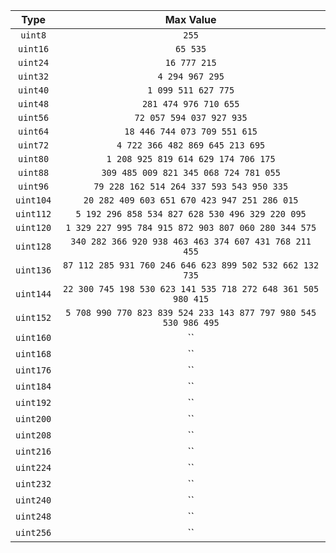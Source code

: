 | Type  	| Max Value   	|
|:-:	|:-:	|
| `uint8`  	| `255`  	|
| `uint16`  	| `65 535`  	|
| `uint24`  	| `16 777 215`  	|
| `uint32`  	| `4 294 967 295`  	|
| `uint40`  	| `1 099 511 627 775`  	|
| `uint48`  	| `281 474 976 710 655` 	|
| `uint56`  	| `72 057 594 037 927 935`  	|
| `uint64`  	| `18 446 744 073 709 551 615`  	|
| `uint72`  	| `4 722 366 482 869 645 213 695`  	|
| `uint80`  	| `1 208 925 819 614 629 174 706 175`  	|
| `uint88`  	| `309 485 009 821 345 068 724 781 055`  	|
| `uint96`  	| `79 228 162 514 264 337 593 543 950 335`  	|
| `uint104`  	| `20 282 409 603 651 670 423 947 251 286 015`  	|
| `uint112`  	| `5 192 296 858 534 827 628 530 496 329 220 095`  	|
| `uint120`  	| `1 329 227 995 784 915 872 903 807 060 280 344 575`  	|
| `uint128`  	| `340 282 366 920 938 463 463 374 607 431 768 211 455`  	|
| `uint136`  	| `87 112 285 931 760 246 646 623 899 502 532 662 132 735`  	|
| `uint144`  	| `22 300 745 198 530 623 141 535 718 272 648 361 505 980 415`  	|
| `uint152`  	| `5 708 990 770 823 839 524 233 143 877 797 980 545 530 986 495`  	|
| `uint160`  	| ``  	|
| `uint168`  	| ``  	|
| `uint176`  	| ``  	|
| `uint184`  	| ``  	|
| `uint192`  	| ``  	|
| `uint200`  	| ``  	|
| `uint208`  	| ``  	|
| `uint216`  	| ``  	|
| `uint224`  	| ``  	|
| `uint232`  	| ``  	|
| `uint240`  	| ``  	|
| `uint248`  	| ``  	|
| `uint256`  	| ``  	|
